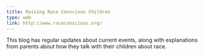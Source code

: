```yaml
---
title: Raising Race Conscious Children
type: web
link: http://www.raceconscious.org/
---
```


This blog has regular updates about current events, along with explanations from parents about how they talk with their children about race.
